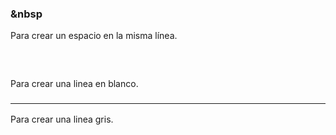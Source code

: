 ### &nbsp  
Para crear un espacio en la misma línea.  

### <br>  
Para crear una linea en blanco.  

### <hr>  
Para crear una linea gris.  
